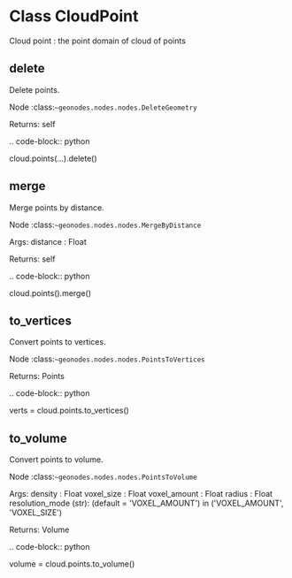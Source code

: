 
# Class CloudPoint

Cloud point : the point domain of cloud of points


## delete

Delete points.

Node :class:`~geonodes.nodes.nodes.DeleteGeometry`        

Returns:
  self
  
.. code-block:: python

  cloud.points(...).delete()
  
  

## merge

Merge points by distance.

Node :class:`~geonodes.nodes.nodes.MergeByDistance`

Args:
  distance : Float
  
Returns:
  self
  
.. code-block:: python

  cloud.points().merge()
  
  
  

## to_vertices

Convert points to vertices.

Node :class:`~geonodes.nodes.nodes.PointsToVertices`

Returns:
  Points
  
.. code-block:: python

  verts = cloud.points.to_vertices()
  
  

## to_volume

Convert points to volume.

Node :class:`~geonodes.nodes.nodes.PointsToVolume`

Args:
  density : Float
  voxel_size : Float
  voxel_amount : Float
  radius : Float
  resolution_mode (str): (default = 'VOXEL_AMOUNT') in ('VOXEL_AMOUNT', 'VOXEL_SIZE')
  
Returns:
  Volume
  
.. code-block:: python

  volume = cloud.points.to_volume()
  
  